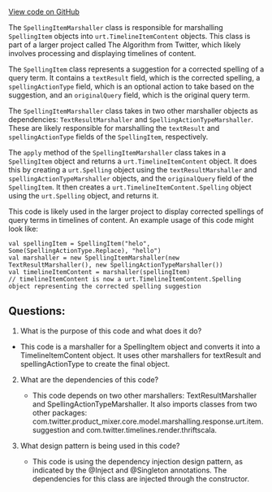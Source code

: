 [View code on GitHub](https://github.com/misbahsy/the-algorithm/product-mixer/core/src/main/scala/com/twitter/product_mixer/core/functional_component/marshaller/response/urt/item/suggestion/SpellingItemMarshaller.scala)

The `SpellingItemMarshaller` class is responsible for marshalling `SpellingItem` objects into `urt.TimelineItemContent` objects. This class is part of a larger project called The Algorithm from Twitter, which likely involves processing and displaying timelines of content.

The `SpellingItem` class represents a suggestion for a corrected spelling of a query term. It contains a `textResult` field, which is the corrected spelling, a `spellingActionType` field, which is an optional action to take based on the suggestion, and an `originalQuery` field, which is the original query term.

The `SpellingItemMarshaller` class takes in two other marshaller objects as dependencies: `TextResultMarshaller` and `SpellingActionTypeMarshaller`. These are likely responsible for marshalling the `textResult` and `spellingActionType` fields of the `SpellingItem`, respectively.

The `apply` method of the `SpellingItemMarshaller` class takes in a `SpellingItem` object and returns a `urt.TimelineItemContent` object. It does this by creating a `urt.Spelling` object using the `textResultMarshaller` and `spellingActionTypeMarshaller` objects, and the `originalQuery` field of the `SpellingItem`. It then creates a `urt.TimelineItemContent.Spelling` object using the `urt.Spelling` object, and returns it.

This code is likely used in the larger project to display corrected spellings of query terms in timelines of content. An example usage of this code might look like:

```
val spellingItem = SpellingItem("helo", Some(SpellingActionType.Replace), "hello")
val marshaller = new SpellingItemMarshaller(new TextResultMarshaller(), new SpellingActionTypeMarshaller())
val timelineItemContent = marshaller(spellingItem)
// timelineItemContent is now a urt.TimelineItemContent.Spelling object representing the corrected spelling suggestion
```
## Questions: 
 1. What is the purpose of this code and what does it do?
   - This code is a marshaller for a SpellingItem object and converts it into a TimelineItemContent object. It uses other marshallers for textResult and spellingActionType to create the final object.

2. What are the dependencies of this code?
   - This code depends on two other marshallers: TextResultMarshaller and SpellingActionTypeMarshaller. It also imports classes from two other packages: com.twitter.product_mixer.core.model.marshalling.response.urt.item.suggestion and com.twitter.timelines.render.thriftscala.

3. What design pattern is being used in this code?
   - This code is using the dependency injection design pattern, as indicated by the @Inject and @Singleton annotations. The dependencies for this class are injected through the constructor.